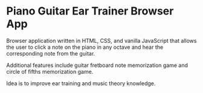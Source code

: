 # Piano Guitar Ear Trainer Browser App

Browser application written in HTML, CSS, and vanilla JavaScript that allows the user to click a note on the piano in any octave and hear the corresponding note from the guitar. 

Additional features include guitar fretboard note memorization game and circle of fifths memorization game. 

Idea is to improve ear training and music theory knowledge.
